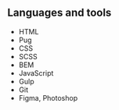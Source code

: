 ## Languages and tools
- HTML
- Pug
- CSS
- SCSS
- BEM
- JavaScript
- Gulp
- Git
- Figma, Photoshop


